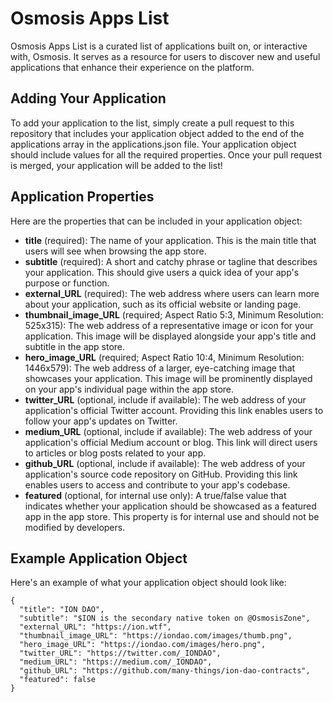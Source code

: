 # Osmosis Apps List
Osmosis Apps List is a curated list of applications built on, or interactive with, Osmosis. It serves as a resource for users to discover new and useful applications that enhance their experience on the platform.

## Adding Your Application
To add your application to the list, simply create a pull request to this repository that includes your application object added to the end of the applications array in the applications.json file. Your application object should include values for all the required properties. Once your pull request is merged, your application will be added to the list!

## Application Properties
Here are the properties that can be included in your application object:

 - **title** (required): The name of your application. This is the main title that users will see when browsing the app store.
 - **subtitle** (required): A short and catchy phrase or tagline that describes your application. This should give users a quick idea of your app's purpose or function.
 - **external_URL** (required): The web address where users can learn more about your application, such as its official website or landing page.
 - **thumbnail_image_URL** (required; Aspect Ratio 5:3, Minimum Resolution: 525x315): The web address of a representative image or icon for your application. This image will be displayed alongside your app's title and subtitle in the app store.
 - **hero_image_URL** (required; Aspect Ratio 10:4, Minimum Resolution: 1446x579): The web address of a larger, eye-catching image that showcases your application. This image will be prominently displayed on your app's individual page within the app store.
 - **twitter_URL** (optional, include if available): The web address of your application's official Twitter account. Providing this link enables users to follow your app's updates on Twitter.
 - **medium_URL** (optional, include if available): The web address of your application's official Medium account or blog. This link will direct users to articles or blog posts related to your app.
 - **github_URL** (optional, include if available): The web address of your application's source code repository on GitHub. Providing this link enables users to access and contribute to your app's codebase.
 - **featured** (optional, for internal use only): A true/false value that indicates whether your application should be showcased as a featured app in the app store. This property is for internal use and should not be modified by developers.

## Example Application Object
Here's an example of what your application object should look like:
```
{
  "title": "ION DAO",
  "subtitle": "$ION is the secondary native token on @OsmosisZone",
  "external_URL": "https://ion.wtf",
  "thumbnail_image_URL": "https://iondao.com/images/thumb.png",
  "hero_image_URL": "https://iondao.com/images/hero.png",
  "twitter_URL": "https://twitter.com/_IONDAO",
  "medium_URL": "https://medium.com/_IONDAO",
  "github_URL": "https://github.com/many-things/ion-dao-contracts",
  "featured": false
}
```
